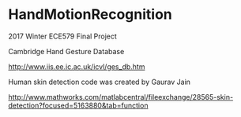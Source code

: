 # HandMotionRecognition
2017 Winter ECE579 Final Project

Cambridge Hand Gesture Database

http://www.iis.ee.ic.ac.uk/icvl/ges_db.htm

Human skin detection code was created by Gaurav Jain

http://www.mathworks.com/matlabcentral/fileexchange/28565-skin-detection?focused=5163880&tab=function

